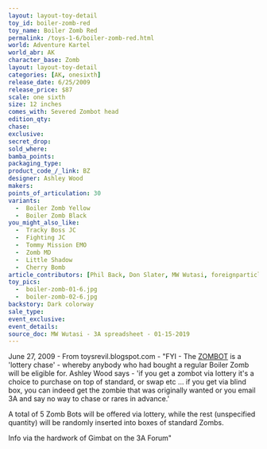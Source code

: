 ```yaml
---
layout: layout-toy-detail 
toy_id: boiler-zomb-red
toy_name: Boiler Zomb Red
permalink: /toys-1-6/boiler-zomb-red.html
world: Adventure Kartel
world_abr: AK
character_base: Zomb
layout: layout-toy-detail
categories: [AK, onesixth]
release_date: 6/25/2009
release_price: $87 
scale: one sixth
size: 12 inches
comes_with: Severed Zombot head
edition_qty: 
chase: 
exclusive: 
secret_drop: 
sold_where: 
bamba_points: 
packaging_type: 
product_code_/_link: BZ
designer: Ashley Wood
makers: 
points_of_articulation: 30
variants: 
  -  Boiler Zomb Yellow
  -  Boiler Zomb Black
you_might_also_like:
  -  Tracky Boss JC
  -  Fighting JC
  -  Tommy Mission EMO 
  -  Zomb MD
  -  Little Shadow
  -  Cherry Bomb
article_contributors: [Phil Back, Don Slater, MW Wutasi, foreignparticle, frutiger_]
toy_pics:
  -  boiler-zomb-01-6.jpg
  -  boiler-zomb-02-6.jpg
backstory: Dark colorway
sale_type: 
event_exclusive: 
event_details: 
source_doc: MW Wutasi - 3A spreadsheet - 01-15-2019
---
```

June 27, 2009 - From toysrevil.blogspot.com - "FYI - The <a href="/toys-1-6/zombot.html">ZOMBOT</a> is a 'lottery chase' - whereby anybody who had bought a regular Boiler Zomb will be eligible for. Ashley Wood says - 'if you get a zombot via lottery it's a choice to purchase on top of standard, or swap etc ... if you get via blind box, you can indeed get the zombie that was originally wanted or you email 3A and say no way to chase or rares in advance.'

A total of 5 Zomb Bots will be offered via lottery, while the rest (unspecified quantity) will be randomly inserted into boxes of standard Zombs.

Info via the hardwork of Gimbat on the 3A Forum"